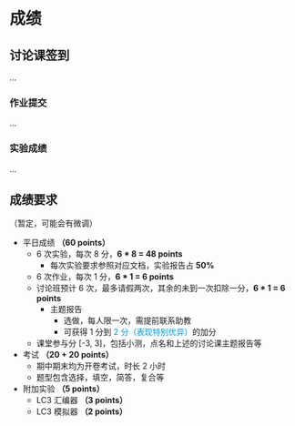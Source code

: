 # 成绩

## 讨论课签到

...

### 作业提交

...

### 实验成绩

...

## 成绩要求

（暂定，可能会有微调）

- 平日成绩 **（60 points）**
  - 6 次实验，每次 8 分，**6 \* 8 = 48 points**
    - 每次实验要求参照对应文档，实验报告占 **50%**
  - 6 次作业，每次 1 分，**6 \* 1 = 6 points**
  - 讨论班预计 6 次，最多请假两次，其余的未到一次扣除一分，**6 \* 1 = 6 points**
    - 主题报告
      - 选做，每人限一次，需提前联系助教
      - 可获得 1 分到 <span style="color: #0095d9;">2 分（表现特别优异）</span>的加分
  - 课堂参与分 [-3, 3]，包括小测，点名和上述的讨论课主题报告等
- 考试 **（20 + 20 points）**
  - 期中期末均为开卷考试，时长 2 小时
  - 题型包含选择，填空，简答，复合等
- 附加实验 **（5 points）**
  - LC3 汇编器 **（3 points）**
  - LC3 模拟器 **（2 points）**
